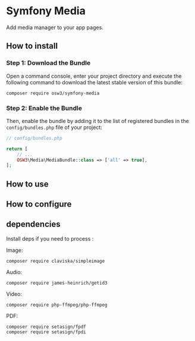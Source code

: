 # Symfony Media

Add media manager to your app pages.

## How to install

### Step 1: Download the Bundle

Open a command console, enter your project directory and execute the
following command to download the latest stable version of this bundle:

```console
composer require osw3/symfony-media
```

### Step 2: Enable the Bundle

Then, enable the bundle by adding it to the list of registered bundles
in the `config/bundles.php` file of your project:

```php 
// config/bundles.php

return [
    // ...
    OSW3\Media\MediaBundle::class => ['all' => true],
];
```

## How to use

## How to configure


## dependencies

Install deps if you need to process :

Image:
```shell
composer require claviska/simpleimage
```

Audio:
```shell 
composer require james-heinrich/getid3
```

Video:
```shell 
composer require php-ffmpeg/php-ffmpeg
```

PDF:
```shell 
composer require setasign/fpdf
composer require setasign/fpdi
```